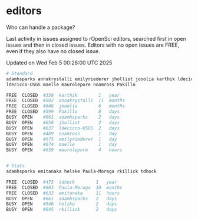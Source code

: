 # editors

Who can handle a package?

Last activity in issues assigned to rOpenSci editors, searched first in open
issues and then in closed issues. Editors with no open issues are FREE, even if
they also have no closed issue.


Updated on Wed Feb 5 00:26:00 UTC 2025

```bash
# Standard
adamhsparks annakrystalli emilyriederer jhollist jooolia karthik ldecicco
ldecicco-USGS maelle maurolepore noamross Pakillo

FREE  CLOSED  #358  karthik        1   year
FREE  CLOSED  #502  annakrystalli  11  months
FREE  CLOSED  #648  jooolia        6   months
FREE  CLOSED  #599  Pakillo        8   days
BUSY  OPEN    #661  adamhsparks    2   days
BUSY  OPEN    #658  jhollist       2   days
BUSY  OPEN    #637  ldecicco-USGS  2   days
BUSY  OPEN    #489  noamross       1   day
BUSY  OPEN    #575  emilyriederer  1   day
BUSY  OPEN    #674  maelle         1   day
BUSY  OPEN    #659  maurolepore    4   hours


# Stats
adamhsparks emitanaka helske Paula-Moraga rkillick tdhock

FREE  CLOSED  #475  tdhock        1   year
FREE  CLOSED  #603  Paula-Moraga  10  months
FREE  CLOSED  #632  emitanaka     11  hours
BUSY  OPEN    #661  adamhsparks   2   days
BUSY  OPEN    #546  helske        2   days
BUSY  OPEN    #645  rkillick      2   days
```
